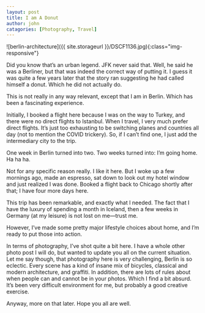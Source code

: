 ```yaml
---
layout: post
title: I am A Donut
author: john
catagories: [Photography, Travel]
---
```


![berlin-architecture]({{ site.storageurl }}/DSCF1136.jpg){:class="img-responsive"}

Did you know that’s an urban legend. JFK never said that. Well, he said he was a Berliner, but that was indeed the correct way of putting it. I guess it was quite a few years later that the story ran suggesting he had called himself a donut. Which he did not actually do.

This is not really in any way relevant, except that I am in Berlin. Which has been a fascinating experience.

Initially, I booked a flight here because I was on the way to Turkey, and there were no direct flights to Istanbul. When I travel, I very much prefer direct flights. It’s just too exhausting to be switching planes and countries all day (not to mention the COVID trickery). So, if I can’t find one, I just add the intermediary city to the trip. 

One week in Berlin turned into two. Two weeks turned into: I’m going home. Ha ha ha.

Not for any specific reason really. I like it here. But I woke up a few mornings ago, made an espresso, sat down to look out my hotel window and just realized I was done. Booked a flight back to Chicago shortly after that; I have four more days here.

This trip has been remarkable, and exactly what I needed. The fact that I have the luxury of spending a month in Iceland, then a few weeks in Germany (at my leisure) is not lost on me—trust me.

However, I’ve made some pretty major lifestyle choices about home, and I’m ready to put those into action.

In terms of photography, I’ve shot quite a bit here. I have a whole other photo post I will do, but wanted to update you all on the current situation. Let me say though, that photography here is very challenging, Berlin is so eclectic. Every scene has a kind of insane mix of bicycles, classical and modern architecture, and graffiti. In addition, there are lots of rules about when people can and cannot be in your photos. Which I find a bit absurd. It’s been very difficult environment for me, but probably a good creative exercise.

Anyway, more on that later. Hope you all are well.
